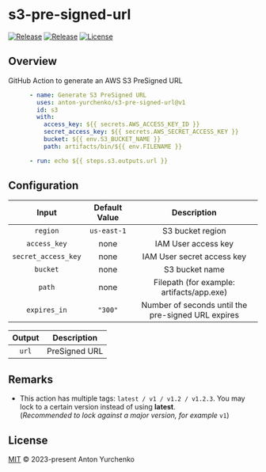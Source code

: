 # s3-pre-signed-url

[![Release](https://img.shields.io/github/v/release/anton-yurchenko/s3-pre-signed-url)](https://github.com/anton-yurchenko/s3-pre-signed-url/releases/latest)
[![Release](https://github.com/anton-yurchenko/s3-pre-signed-url/actions/workflows/release.yml/badge.svg)](https://github.com/anton-yurchenko/s3-pre-signed-url/actions/workflows/release.yml)
[![License](https://img.shields.io/github/license/anton-yurchenko/s3-pre-signed-url)](LICENSE.md)

## Overview

GitHub Action to generate an AWS S3 PreSigned URL

```yaml
      - name: Generate S3 PreSigned URL
        uses: anton-yurchenko/s3-pre-signed-url@v1
        id: s3
        with:
          access_key: ${{ secrets.AWS_ACCESS_KEY_ID }}
          secret_access_key: ${{ secrets.AWS_SECRET_ACCESS_KEY }}
          bucket: ${{ env.S3_BUCKET_NAME }}
          path: artifacts/bin/${{ env.FILENAME }}

      - run: echo ${{ steps.s3.outputs.url }}
```

## Configuration

| Input | Default Value | Description |
|:---------:|:-------------:|:-----------:|
| `region` | `us-east-1` | S3 bucket region |
| `access_key` | none | IAM User access key |
| `secret_access_key` | none | IAM User secret access key |
| `bucket`  | none | S3 bucket name |
| `path`  | none | Filepath (for example: artifacts/app.exe) |
| `expires_in`  | `"300"` | Number of seconds until the pre-signed URL expires |

| Output | Description |
|:------:|:-----------:|
| `url` | PreSigned URL |

## Remarks

- This action has multiple tags: `latest / v1 / v1.2 / v1.2.3`. You may lock to a certain version instead of using **latest**.  
(*Recommended to lock against a major version, for example* `v1`)

## License

[MIT](LICENSE.md) © 2023-present Anton Yurchenko
